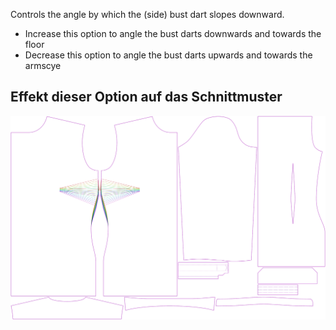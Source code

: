 Controls the angle by which the (side) bust dart slopes downward.

-   Increase this option to angle the bust darts downwards and towards the floor
-   Decrease this option to angle the bust darts upwards and towards the armscye

## Effekt dieser Option auf das Schnittmuster

![This image shows the effect of this option by superimposing several variants that have a different value for this option](simone_bustdartangle_sample.svg "Effect of this option on the pattern")
